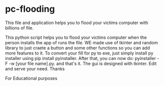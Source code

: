 # pc-flooding
This file and application helps you to flood your victims computer with billions of file. 


This python script helps you to flood your victims computer when the person installs the app of runs the file. 
WE made use of tkinter and random library to just craete a button and some other functions so you can add more features to it. 
To convert your fill for py to exe, just simply install py installer using pip install pyinstaller. After that, you can now do:
pyinstaller -F -w [your file name].py. and that's it. The gui is designed with tkinter. Edit and serve your need. Thanks

For Educational purposes
